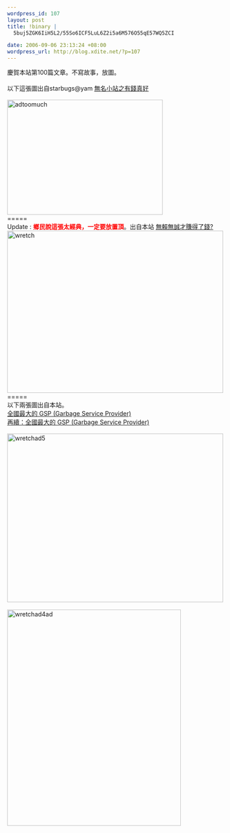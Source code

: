 ```yaml
--- 
wordpress_id: 107
layout: post
title: !binary |
  5buj5ZGK6IiH5L2/55So6ICF5LuL6Z2i5a6M576O55qE57WQ5ZCI

date: 2006-09-06 23:13:24 +08:00
wordpress_url: http://blog.xdite.net/?p=107
---
```

慶賀本站第100篇文章。不寫故事，放圖。<br /><br />以下這張圖出自starbugs@yam <a href="http://blog.yam.com/starbugs/archives/1142578.html">無名小站之有錢真好</a><br /><br /><a href="http://www.flickr.com/photos/14765209@N00/235996026/" title="Photo Sharing"><img width="360" height="266" src="http://static.flickr.com/91/235996026_9b1a8e9919_o.jpg" alt="adtoomuch" /></a><br />=====<br />Update : <font color="#ff0000"><strong>鄉民說這張太經典，一定要放置頂</strong></font>。出自本站 <a href="../../../../../?p=66" title="目前有 2 篇評論">無賴無誠才賺得了錢?</a><br /><a title="Photo Sharing" href="http://www.flickr.com/photos/14765209@N00/236083501/"><img width="500" height="375" alt="wretch" src="http://static.flickr.com/86/236083501_c665407f2a.jpg" /></a><br />=====<br />以下兩張圖出自本站。<br /><a href="http://blog.xdite.net/?p=101" title="目前有 18 篇評論">全國最大的 GSP (Garbage Service Provider)</a><br /><a href="http://blog.xdite.net/?p=103" title="目前有 5 篇評論">再續：全國最大的 GSP (Garbage Service Provider)</a><br /><br /><a href="http://www.flickr.com/photos/14765209@N00/233659398/" title="Photo Sharing"><img width="500" height="390" src="http://static.flickr.com/79/233659398_b2b43789f2.jpg" alt="wretchad5" /></a><br /><br /><a href="http://www.flickr.com/photos/14765209@N00/232902016/" title="Photo Sharing"><img width="402" height="500" src="http://static.flickr.com/82/232902016_a6f92e24d3.jpg" alt="wretchad4ad" /></a>
